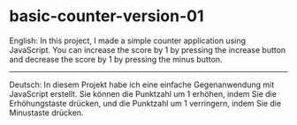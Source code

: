 # basic-counter-version-01

English:
  In this project, I made a simple counter application using JavaScript. You can increase the score by 1 by pressing the increase button and decrease the score by 1    by pressing the minus button.
  
<hr>

Deutsch:
  In diesem Projekt habe ich eine einfache Gegenanwendung mit JavaScript erstellt. Sie können die Punktzahl um 1 erhöhen, indem Sie die Erhöhungstaste drücken, und die Punktzahl um 1 verringern, indem Sie die Minustaste drücken.
